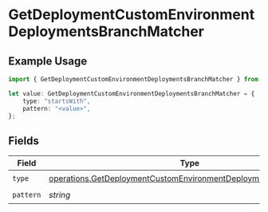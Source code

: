 # GetDeploymentCustomEnvironmentDeploymentsBranchMatcher

## Example Usage

```typescript
import { GetDeploymentCustomEnvironmentDeploymentsBranchMatcher } from "@vercel/sdk/models/operations";

let value: GetDeploymentCustomEnvironmentDeploymentsBranchMatcher = {
    type: "startsWith",
    pattern: "<value>",
};
```

## Fields

| Field                                                                                                                                                | Type                                                                                                                                                 | Required                                                                                                                                             | Description                                                                                                                                          |
| ---------------------------------------------------------------------------------------------------------------------------------------------------- | ---------------------------------------------------------------------------------------------------------------------------------------------------- | ---------------------------------------------------------------------------------------------------------------------------------------------------- | ---------------------------------------------------------------------------------------------------------------------------------------------------- |
| `type`                                                                                                                                               | [operations.GetDeploymentCustomEnvironmentDeploymentsResponseType](../../models/operations/getdeploymentcustomenvironmentdeploymentsresponsetype.md) | :heavy_check_mark:                                                                                                                                   | N/A                                                                                                                                                  |
| `pattern`                                                                                                                                            | *string*                                                                                                                                             | :heavy_check_mark:                                                                                                                                   | N/A                                                                                                                                                  |